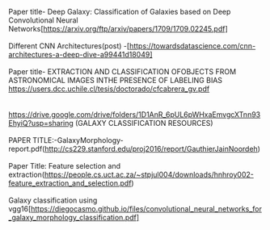 Paper title-  Deep Galaxy: Classification of Galaxies based on Deep Convolutional Neural Networks[https://arxiv.org/ftp/arxiv/papers/1709/1709.02245.pdf]
<br>
<br>
Different CNN Architectures(post) -[https://towardsdatascience.com/cnn-architectures-a-deep-dive-a99441d18049]
<br>
<br>
Paper title- EXTRACTION AND CLASSIFICATION OFOBJECTS FROM ASTRONOMICAL IMAGES INTHE PRESENCE OF LABELING BIAS https://users.dcc.uchile.cl/tesis/doctorado/cfcabrera_gv.pdf
<br>
<br>
<br>
https://drive.google.com/drive/folders/1D1AnR_6pUL6pWHxaEmvgcXTnn93EhyiQ?usp=sharing (GALAXY CLASSIFICATION RESOURCES)
<br>
<br>
PAPER TITLE:-GalaxyMorphology-report.pdf(http://cs229.stanford.edu/proj2016/report/GauthierJainNoordeh)
<br>
<br>
Paper Title: Feature selection and extraction(https://people.cs.uct.ac.za/~stpjul004/downloads/hnhroy002-feature_extraction_and_selection.pdf)
<br>
<br>
Galaxy classification using vgg16[https://diegocasmo.github.io/files/convolutional_neural_networks_for_galaxy_morphology_classification.pdf]
